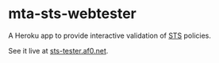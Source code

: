 # mta-sts-webtester
A Heroku app to provide interactive validation of [STS](https://datatracker.ietf.org/doc/draft-ietf-uta-mta-sts/) policies.

See it live at [sts-tester.af0.net](http://sts-tester.af0.net/).
